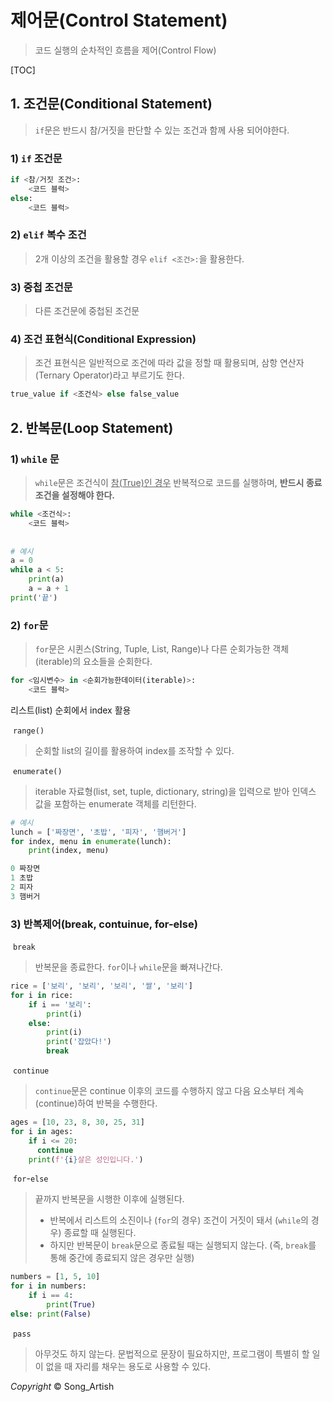 # 제어문(Control Statement)

> 코드 실행의 순차적인 흐름을 제어(Control Flow)



[TOC]



## 1. 조건문(Conditional Statement)

> `if`문은 반드시 참/거짓을 판단할 수 있는 조건과 함께 사용 되어야한다.

### 1) `if` 조건문

```python
if <참/거짓 조건>:
    <코드 블럭>
else:
    <코드 블럭>
```

### 2) `elif` 복수 조건

> 2개 이상의 조건을 활용할 경우 `elif <조건>:`을 활용한다.

### 3) 중첩 조건문

> 다른 조건문에 중첩된 조건문

### 4) 조건 표현식(Conditional Expression)

> 조건 표현식은 일반적으로 조건에 따라 값을 정할 때 활용되며, 삼항 연산자(Ternary Operator)라고 부르기도 한다.

```python
true_value if <조건식> else false_value
```



## 2. 반복문(Loop Statement)

### 1) `while` 문

> `while`문은 조건식이 <u>참(True)인 경우</u> 반복적으로 코드를 실행하며, **반드시 종료조건을 설정해야 한다.**

```python
while <조건식>:
    <코드 블럭>
    
    
# 예시
a = 0
while a < 5:
    print(a)
    a = a + 1
print('끝')
```

### 2) `for`문

> `for`문은 시퀸스(String, Tuple, List, Range)나 다른 순회가능한 객체(iterable)의 요소들을 순회한다.

```python
for <임시변수> in <순회가능한데이터(iterable)>:
    <코드 블럭>
```

리스트(list) 순회에서 index 활용

​	`range()`

> 순회할 list의 길이를 활용하여 index를 조작할 수 있다.

​	`enumerate()`

> iterable 자료형(list, set, tuple, dictionary, string)을 입력으로 받아 인덱스 값을 포함하는 enumerate 객체를 리턴한다.

```python
# 예시
lunch = ['짜장면', '초밥', '피자', '햄버거']
for index, menu in enumerate(lunch):
    print(index, menu)

0 짜장면
1 초밥
2 피자
3 햄버거
```

### 3) 반복제어(break, contuinue, for-else)

​	`break`

> 반복문을 종료한다. `for`이나 `while`문을 빠져나간다.

```python
rice = ['보리', '보리', '보리', '쌀', '보리']
for i in rice:
    if i == '보리':
        print(i)
    else:
        print(i)
        print('잡았다!')
        break
```



​	`continue`

> `continue`문은 continue 이후의 코드를 수행하지 않고 다음 요소부터 계속(continue)하여 반복을 수행한다.

```python
ages = [10, 23, 8, 30, 25, 31]
for i in ages:
    if i <= 20:
      continue
    print(f'{i}살은 성인입니다.')
```

​	`for`-`else`

> 끝까지 반복문을 시행한 이후에 실행된다.
>
> - 반복에서 리스트의 소진이나 (`for`의 경우) 조건이 거짓이 돼서 (`while`의 경우) 종료할 때 실행된다.
> - 하지만 반복문이 `break`문으로 종료될 때는 실행되지 않는다. (즉, `break`를 통해 중간에 종료되지 않은 경우만 실행)

```python
numbers = [1, 5, 10]
for i in numbers:
    if i == 4:
        print(True)
else: print(False)
```

​	`pass`

> 아무것도 하지 않는다. 문법적으로 문장이 필요하지만, 프로그램이 특별히 할 일이 없을 때 자리를 채우는 용도로 사용할 수 있다.
>

*Copyright* © Song_Artish